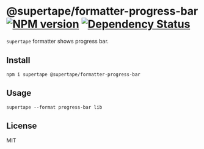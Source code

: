 # @supertape/formatter-progress-bar [![NPM version][NPMIMGURL]][NPMURL] [![Dependency Status][DependencyStatusIMGURL]][DependencyStatusURL]

[NPMIMGURL]:                https://img.shields.io/npm/v/@supertape/formatter-progress-bar.svg?style=flat&longCache=true
[NPMURL]:                   https://npmjs.org/package/@supertape/formatter-progress-bar "npm"

[DependencyStatusURL]:      https://david-dm.org/coderaiser/supertape?path=packages/formatter-progress-bar
[DependencyStatusIMGURL]:   https://david-dm.org/coderaiser/supertape.svg?path=packages/formatter-progress-bar

`supertape` formatter shows progress bar.

## Install

```
npm i supertape @supertape/formatter-progress-bar
```

## Usage

```
supertape --format progress-bar lib
```

## License

MIT

